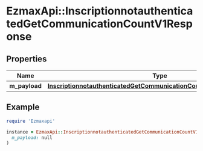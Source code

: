 # EzmaxApi::InscriptionnotauthenticatedGetCommunicationCountV1Response

## Properties

| Name | Type | Description | Notes |
| ---- | ---- | ----------- | ----- |
| **m_payload** | [**InscriptionnotauthenticatedGetCommunicationCountV1ResponseMPayload**](InscriptionnotauthenticatedGetCommunicationCountV1ResponseMPayload.md) |  |  |

## Example

```ruby
require 'Ezmaxapi'

instance = EzmaxApi::InscriptionnotauthenticatedGetCommunicationCountV1Response.new(
  m_payload: null
)
```

